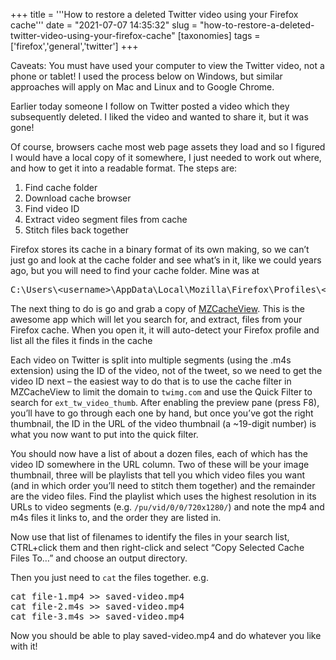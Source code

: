 +++
title = '''How to restore a deleted Twitter video using your Firefox cache'''
date = "2021-07-07 14:35:32"
slug = "how-to-restore-a-deleted-twitter-video-using-your-firefox-cache"
[taxonomies]
tags = ['firefox','general','twitter']
+++

Caveats: You must have used your computer to view the Twitter video, not a phone or tablet! I used the process below on Windows, but similar approaches will apply on Mac and Linux and to Google Chrome.

Earlier today someone I follow on Twitter posted a video which they subsequently deleted. I liked the video and wanted to share it, but it was gone!

Of course, browsers cache most web page assets they load and so I figured I would have a local copy of it somewhere, I just needed to work out where, and how to get it into a readable format. The steps are:

  1. Find cache folder
  2. Download cache browser
  3. Find video ID
  4. Extract video segment files from cache
  5. Stitch files back together

Firefox stores its cache in a binary format of its own making, so we can&#8217;t just go and look at the cache folder and see what&#8217;s in it, like we could years ago, but you will need to find your cache folder. Mine was at 

<pre class="wp-block-preformatted">C:\Users\&lt;username>\AppData\Local\Mozilla\Firefox\Profiles\&lt;profile-id>.default-release\cache2</pre>

The next thing to do is go and grab a copy of [MZCacheView][1]. This is the awesome app which will let you search for, and extract, files from your Firefox cache. When you open it, it will auto-detect your Firefox profile and list all the files it finds in the cache

Each video on Twitter is split into multiple segments (using the .m4s extension) using the ID of the video, not of the tweet, so we need to get the video ID next &#8211; the easiest way to do that is to use the cache filter in MZCacheView to limit the domain to `twimg.com` and use the Quick Filter to search for `ext_tw_video_thumb`. After enabling the preview pane (press F8), you&#8217;ll have to go through each one by hand, but once you&#8217;ve got the right thumbnail, the ID in the URL of the video thumbnail (a ~19-digit number) is what you now want to put into the quick filter. 

You should now have a list of about a dozen files, each of which has the video ID somewhere in the URL column. Two of these will be your image thumbnail, three will be playlists that tell you which video files you want (and in which order you&#8217;ll need to stitch them together) and the remainder are the video files. Find the playlist which uses the highest resolution in its URLs to video segments (e.g. `/pu/vid/0/0/720x1280/`) and note the mp4 and m4s files it links to, and the order they are listed in. 

Now use that list of filenames to identify the files in your search list, CTRL+click them and then right-click and select &#8220;Copy Selected Cache Files To&#8230;&#8221; and choose an output directory. 

Then you just need to `cat` the files together. e.g. 

<pre class="wp-block-preformatted">cat file-1.mp4 >> saved-video.mp4<br />cat file-2.m4s >> saved-video.mp4<br />cat file-3.m4s >> saved-video.mp4</pre>

Now you should be able to play saved-video.mp4 and do whatever you like with it!

 [1]: https://www.nirsoft.net/utils/mozilla_cache_viewer.html\n